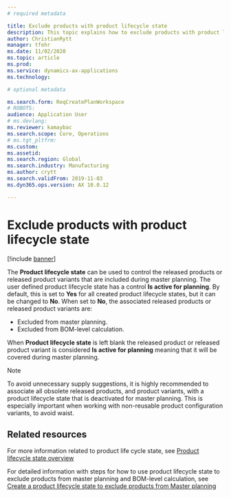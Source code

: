 ```yaml
---
# required metadata

title: Exclude products with product lifecycle state
description: This topic explains how to exclude products with product lifecycle state when Planning Optimization functionality is used. 
author: ChristianRytt
manager: tfehr
ms.date: 11/02/2020
ms.topic: article
ms.prod: 
ms.service: dynamics-ax-applications
ms.technology: 

# optional metadata

ms.search.form: ReqCreatePlanWorkspace
# ROBOTS: 
audience: Application User
# ms.devlang: 
ms.reviewer: kamaybac
ms.search.scope: Core, Operations
# ms.tgt_pltfrm: 
ms.custom: 
ms.assetid: 
ms.search.region: Global
ms.search.industry: Manufacturing
ms.author: crytt
ms.search.validFrom: 2019-11-03
ms.dyn365.ops.version: AX 10.0.12

---
```

# Exclude products with product lifecycle state

[!include [banner](../../includes/banner.md)]

The **Product lifecycle state** can be used to control the released products or released product variants that are included during master planning. 
The user defined product lifecycle state has a control **Is active for planning**. By default, this is set to **Yes** for all created product lifecycle states, but it can be changed to **No**. When set to **No**, the associated released products or released product variants are:

- Excluded from master planning.
- Excluded from BOM-level calculation.

When **Product lifecycle state** is left blank the released product or released product variant is considered **Is active for planning** meaning that it will be covered during master planning.

> [!NOTE]
> To avoid unnecessary supply suggestions, it is highly recommended to associate all obsolete released products, and product variants, with a product lifecycle state that is deactivated for master planning. This is especially important when working with non-reusable product configuration variants, to avoid waist.

## Related resources

For more information related to product life cycle state, see [Product lifecycle state overview]( https://docs.microsoft.com/dynamics365/supply-chain/pim/product-lifecycle)

For detailed information with steps for how to use product lifecycle state to exclude products from master planning and BOM-level calculation, see [Create a product lifecycle state to exclude products from Master planning](https://docs.microsoft.com/dynamics365/supply-chain/pim/tasks/product-lifecycle-state-released-product)
